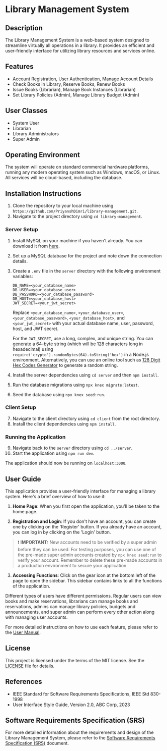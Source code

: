 # Library Management System

## Description

The Library Management System is a web-based system designed to streamline virtually all operations in a library. It provides an efficient and user-friendly interface for utilizing library resources and services online.

## Features

- Account Registration, User Authentication, Manage Account Details
- Check Books in Library, Reserve Books, Renew Books
- Issue Books (Librarian), Manage Book Instances (Librarian)
- Set Library Policies (Admin), Manage Library Budget (Admin)

## User Classes

- System User
- Librarian
- Library Administrators
- Super Admin

## Operating Environment

The system will operate on standard commercial hardware platforms, running any modern operating system such as Windows, macOS, or Linux. All services will be cloud-based, including the database.

## Installation Instructions

1. Clone the repository to your local machine using `https://github.com/PriyanshDimri/library-management.git`.
2. Navigate to the project directory using `cd library-management`.

### Server Setup

1. Install MySQL on your machine if you haven't already. You can download it from [here](https://dev.mysql.com/downloads/).
2. Set up a MySQL database for the project and note down the connection details.
3. Create a `.env` file in the `server` directory with the following environment variables:

    ```properties
    DB_NAME=<your_database_name>
    DB_USER=<your_database_user>
    DB_PASSWORD=<your_database_password>
    DB_HOST=<your_database_host>
    JWT_SECRET=<your_jwt_secret>
    ```

    Replace `<your_database_name>`, `<your_database_user>`, `<your_database_password>`, `<your_database_host>`, and `<your_jwt_secret>` with your actual database name, user, password, host, and JWT secret.

    For the `JWT_SECRET`, use a long, complex, and unique string. You can generate a 64-byte string (which will be 128 characters long in hexadecimal) using `require('crypto').randomBytes(64).toString('hex')` in a Node.js environment. Alternatively, you can use an online tool such as [128 Digit Hex Codes Generator](https://numbergenerator.org/random-128-digit-hex-codes-generator) to generate a random string.

4. Install the server dependencies using `cd server` and then `npm install`.
5. Run the database migrations using `npx knex migrate:latest`.
6. Seed the database using `npx knex seed:run`.

### Client Setup

7. Navigate to the client directory using `cd client` from the root directory.
8. Install the client dependencies using `npm install`.

### Running the Application

9. Navigate back to the `server` directory using `cd ../server`.
10. Start the application using `npm run dev`.

The application should now be running on `localhost:3000`.

## User Guide

This application provides a user-friendly interface for managing a library system. Here's a brief overview of how to use it:

1. **Home Page**: When you first open the application, you'll be taken to the home page.

2. **Registration and Login**: If you don't have an account, you can create one by clicking on the 'Register' button. If you already have an account, you can log in by clicking on the 'Login' button.

> :exclamation: **IMPORTANT:** New accounts need to be verified by a super admin before they can be used. For testing purposes, you can use one of the pre-made super admin accounts created by `npx knex seed:run` to verify your account. Remember to delete these pre-made accounts in a production environment to secure your application.

3. **Accessing Functions**: Click on the gear icon at the bottom left of the page to open the sidebar. This sidebar contains links to all the functions of the application.

Different types of users have different permissions. Regular users can view books and make reservations, librarians can manage books and reservations, admins can manage library policies, budgets and announcements, and super admin can perform every other action along with managing user accounts.

For more detailed instructions on how to use each feature, please refer to the [User Manual](/docs/UserManual.md).

## License

This project is licensed under the terms of the MIT license. See the [LICENSE](LICENSE) file for details.

## References

- IEEE Standard for Software Requirements Specifications, IEEE Std 830-1998
- User Interface Style Guide, Version 2.0, ABC Corp, 2023

## Software Requirements Specification (SRS)

For more detailed information about the requirements and design of the Library Management System, please refer to the [Software Requirements Specification (SRS)](docs/Software_Requirement_Specification.pdf) document.